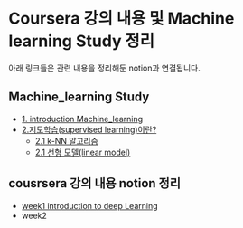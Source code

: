 # Coursera 강의 내용 및 Machine learning Study 정리 

아래 링크들은 관련 내용을 정리해둔 notion과 연결됩니다. 

## Machine_learning Study
- [1. introduction Machine_learning](https://piquant-hunter-627.notion.site/1-introduction-to-ML-2eeb7908b2514d5d92afe1b68ff10b7e)
- [2.지도학습(supervised learning)이란?](https://www.notion.so/2-supervised-learning-7b609858c35b4a4d9838a38c150d48d7)
    - [2.1 k-NN 알고리즘](https://www.notion.so/2-1-k-a938d3c9bdc1468d92e1cb60cacd1981)
    - [2.1 선형 모델(linear model)](https://www.notion.so/linear-model-3f64c7435a824ad29ce03b5921aa0ad1)

##  cousrsera 강의 내용 notion 정리
- [week1 introduction to deep Learning](https://www.notion.so/Week1-Introduction-to-Deep-learning-25637823bfde4ecdaba79fc741789a17)
- week2 
